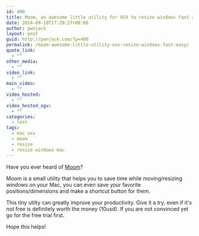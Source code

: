 ```yaml
---
id: 400
title: Moom, an awesome little utility for OSX to resize windows fast and easy
date: 2014-09-10T17:29:27+00:00
author: pwnjack
layout: post
guid: http://pwnjack.com/?p=400
permalink: /moom-awesome-little-utility-osx-resize-windows-fast-easy/
quote_link:
  - ""
other_media:
  - ""
video_link:
  - ""
main_video:
  - ""
video_hosted:
  - ""
video_hosted_ogv:
  - ""
categories:
  - tool
tags:
  - mac osx
  - moom
  - resize
  - resize windows mac
---
```

Have you ever heard of <a href="http://manytricks.com/moom/" title="Moom" target="_blank">Moom</a>?

Moom is a small utility that helps you to save time while moving/resizing windows on your Mac, you can even save your favorite positions/dimensions and make a shortcut button for them.

This tiny utilty can greatly improve your productivity. Give it a try, even if it's not free is definitely worth the money (10usd). If you are not convinced yet go for the free trial first.

Hope this helps!